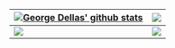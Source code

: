 | <a href="https://github.com/gorgdel"><img align="center" src="https://github-readme-stats.vercel.app/api?username=gorgdel&show_icons=true&include_all_commits=true&theme=tokyonight&hide_border=true&hide=prs" alt="George Dellas' github stats" /></a> | <a href="https://github.com/gorgdel"><img align="center" src="https://github-readme-stats.vercel.app/api/top-langs/?username=gorgdel&layout=compact&theme=tokyonight&hide_border=true" /></a> |
| ------------- | ------------- |
| <a href="https://github.com/gorgdel"><img align="center" src="https://github-readme-stats.vercel.app/api/wakatime?username=gorgdel&theme=tokyonight&hide_border=true" /></a> | <a href="https://github.com/gorgdel/Linux-Server-Setup"><img align="center" src="https://github-readme-stats.vercel.app/api/pin/?username=gorgdel&repo=Linux-Server-Setup&theme=tokyonight&hide_border=true" /></a> |



